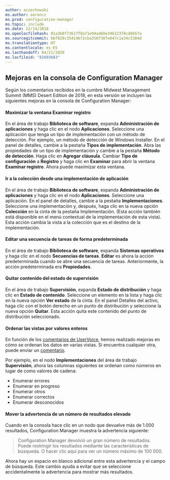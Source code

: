 ```yaml
---
author: aczechowski
ms.author: aaroncz
ms.prod: configuration-manager
ms.topic: include
ms.date: 12/14/2018
ms.openlocfilehash: 01a3b8f73617f8a71e94ad68e34612378cd8b57a
ms.sourcegitcommit: bbf820c35414bf2cba356f30fe047c1a34c5384d
ms.translationtype: HT
ms.contentlocale: es-ES
ms.lasthandoff: 04/21/2020
ms.locfileid: "81693683"
---
```

## <a name="improvements-to-configuration-manager-console"></a><a name="bkmk_console"></a> Mejoras en la consola de Configuration Manager
<!--3594151-->
Según los comentarios recibidos en la cumbre Midwest Management Summit (MMS) Desert Edition de 2018, en esta versión se incluyen las siguientes mejoras en la consola de Configuration Manager:

#### <a name="maximize-the-browse-registry-window"></a>Maximizar la ventana Examinar registro
En el área de trabajo **Biblioteca de software**, expanda **Administración de aplicaciones** y haga clic en el nodo **Aplicaciones**. Seleccione una aplicación que tenga un tipo de implementación con un método de detección. Por ejemplo, un método de detección de Windows Installer. En el panel de detalles, cambie a la pestaña **Tipos de implementación**. Abra las propiedades de un tipo de implementación y cambie a la pestaña **Método de detección**. Haga clic en **Agregar cláusula**. Cambiar **Tipo de configuración** a **Registro** y haga clic en **Examinar** para abrir la ventana **Examinar registro**. Ahora puede maximizar esta ventana.  

#### <a name="go-to-the-collection-from-an-application-deployment"></a>Ir a la colección desde una implementación de aplicación
En el área de trabajo **Biblioteca de software**, expanda **Administración de aplicaciones** y haga clic en el nodo **Aplicaciones**. Seleccione una aplicación. En el panel de detalles, cambie a la pestaña **Implementaciones**. Seleccione una implementación y, después, haga clic en la nueva opción **Colección** en la cinta de la pestaña Implementación. (Esta acción también está disponible en el menú contextual de la implementación de esta vista). Esta acción cambia la vista a la colección que es el destino de la implementación.

#### <a name="edit-a-task-sequence-by-default"></a>Editar una secuencia de tareas de forma predeterminada
En el área de trabajo **Biblioteca de software**, expanda **Sistemas operativos** y haga clic en el nodo **Secuencias de tareas**. **Editar** es ahora la acción predeterminada cuando se abre una secuencia de tareas. Anteriormente, la acción predeterminada era **Propiedades**.  

#### <a name="remove-content-from-monitoring-status"></a>Quitar contenido del estado de supervisión
En el área de trabajo **Supervisión**, expanda **Estado de distribución** y haga clic en **Estado de contenido**. Seleccione un elemento en la lista y haga clic en la nueva opción **Ver estado** de la cinta. En el panel Detalles del activo, haga clic con el botón derecho en un punto de distribución y seleccione la nueva opción **Quitar**. Esta acción quita este contenido del punto de distribución seleccionado.

#### <a name="views-sort-by-integer-values"></a>Ordenar las vistas por valores enteros
En función de los [comentarios de UserVoice](https://configurationmanager.uservoice.com/forums/300492-ideas/suggestions/31791718-columns-with-numbers-should-sort-using-natural-no), hemos realizado mejoras en cómo se ordenan los datos en varias vistas. Si encuentra cualquier otra, puede enviar un [comentario](../../../understand/find-help.md#product-feedback).  

Por ejemplo, en el nodo **Implementaciones** del área de trabajo **Supervisión**, ahora las columnas siguientes se ordenan como números en lugar de como valores de cadena:  

- Enumerar errores
- Enumerar en progreso
- Enumerar otros
- Enumerar correctos
- Enumerar desconocidos  

#### <a name="move-the-warning-for-a-large-number-of-results"></a>Mover la advertencia de un número de resultados elevado
Cuando en la consola hace clic en un nodo que devuelve más de 1.000 resultados, Configuration Manager muestra la advertencia siguiente:

> Configuration Manager devolvió un gran número de resultados. Puede restringir los resultados mediante las características de búsqueda. O hacer clic aquí para ver un número máximo de 100 000.  

Ahora hay un espacio en blanco adicional entre esta advertencia y el campo de búsqueda. Este cambio ayuda a evitar que se seleccione accidentalmente la advertencia para mostrar más resultados. 


